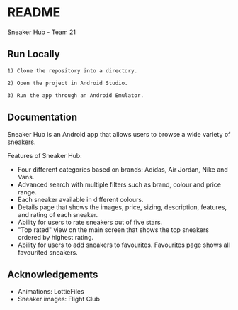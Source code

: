 
# README

Sneaker Hub - Team 21


## Run Locally

    1) Clone the repository into a directory.

    2) Open the project in Android Studio.

    3) Run the app through an Android Emulator.


## Documentation

Sneaker Hub is an Android app that allows users to browse a wide variety of sneakers.

Features of Sneaker Hub:

- Four different categories based on brands: Adidas, Air Jordan, Nike and Vans.
- Advanced search with multiple filters such as brand, colour and price range.
- Each sneaker available in different colours.
- Details page that shows the images, price, sizing, description, features, and rating of each sneaker.
- Ability for users to rate sneakers out of five stars.
- "Top rated" view on the main screen that shows the top sneakers ordered by highest rating.
- Ability for users to add sneakers to favourites. Favourites page shows all favourited sneakers.

## Acknowledgements
 - Animations: LottieFiles
 - Sneaker images: Flight Club
